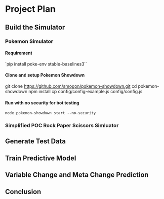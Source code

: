 # Project Plan

## Build the Simulator

### Pokemon Simulator

#### Requirement

`pip install poke-env stable-baselines3``

#### Clone and setup Pokemon Showdown

git clone https://github.com/smogon/pokemon-showdown.git
cd pokemon-showdown
npm install
cp config/config-example.js config/config.js

#### Run with no security for bot testing

`node pokemon-showdown start --no-security`

### Simplified POC Rock Paper Scissors Simluator

## Generate Test Data

## Train Predictive Model

## Variable Change and Meta Change Prediction

## Conclusion
